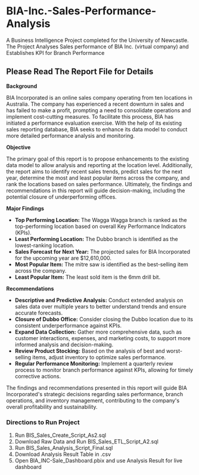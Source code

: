 # BIA-Inc.-Sales-Performance-Analysis
A Business Intelligence Project completed for the University of Newcastle. The Project Analyses Sales performance of BIA Inc. (virtual company) and Establishes KPI for Branch Performance

## Please Read The Report File for Details

**Background**

BIA Incorporated is an online sales company operating from ten locations in Australia. The company has experienced a recent downturn in sales and has failed to make a profit, prompting a need to consolidate operations and implement cost-cutting measures. To facilitate this process, BIA has initiated a performance evaluation exercise. With the help of its existing sales reporting database, BIA seeks to enhance its data model to conduct more detailed performance analysis and monitoring.  

**Objective** 

The primary goal of this report is to propose enhancements to the existing data model to allow analysis and reporting at the location level. Additionally, the report aims to identify recent sales trends, predict sales for the next year, determine the most and least popular items across the company, and rank the locations based on sales performance. Ultimately, the findings and recommendations in this report will guide decision-making, including the potential closure of underperforming offices. 

**Major Findings**

- **Top Performing Location:** The Wagga Wagga branch is ranked as the top-performing location based on overall Key Performance Indicators (KPIs).
- **Least Performing Location:** The Dubbo branch is identified as the lowest-ranking location.
- **Sales Forecast for Next Year:** The projected sales for BIA Incorporated for the upcoming year are $12,610,000.
- **Most Popular Item:** The mitre saw is identified as the best-selling item across the company.
- **Least Popular Item:** The least sold item is the 6mm drill bit. 

**Recommendations**

- **Descriptive and Predictive Analysis:** Conduct extended analysis on sales data over multiple years to better understand trends and ensure accurate forecasts.
- **Closure of Dubbo Office:** Consider closing the Dubbo location due to its consistent underperformance against KPIs.
- **Expand Data Collection:** Gather more comprehensive data, such as customer interactions, expenses, and marketing costs, to support more informed analysis and decision-making.
- **Review Product Stocking:** Based on the analysis of best and worst-selling items, adjust inventory to optimize sales performance.
- **Regular Performance Monitoring:** Implement a quarterly review process to monitor branch performance against KPIs, allowing for timely corrective actions.

The findings and recommendations presented in this report will guide BIA Incorporated's strategic decisions regarding sales performance, branch operations, and inventory management, contributing to the company's overall profitability and sustainability.

### Directions to Run Project

1. Run BIS_Sales_Create_Script_As2.sql
2. Download Raw Data and Run BIS_Sales_ETL_Script_A2.sql 
3. Run BIS_Sales_Analysis_Script_Final.sql
4. Download Analysis Result Table in .csv
5. Open BIA_INC-Sale_Dashboard.pbix and use Analysis Result for live dashboard
